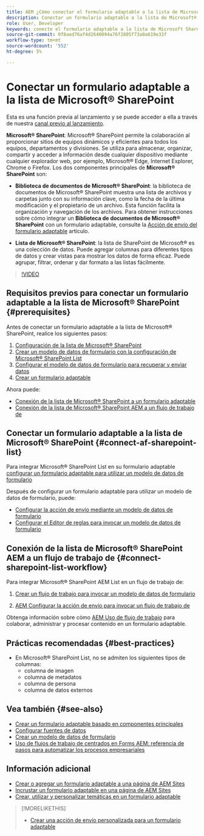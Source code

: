 ```yaml
---
title: AEM ¿Cómo conectar el formulario adaptable a la lista de Microsoft® SharePoint?
description: Conectar un formulario adaptable a la lista de Microsoft® SharePoint. Obtenga información sobre cómo configurar la lista de Microsoft® SharePoint y crear un modelo de datos de formulario con la configuración. Además, aprenderá a integrar el FDM con su formulario adaptable.
role: User, Developer
keywords: conecte el formulario adaptable a la lista de Microsoft SharePoint, conecte el formulario adaptable a la lista de Microsoft SharePoint, integre el formulario adaptable a la lista de Microsoft SharePoint, integre el formulario adaptable a la lista de AEM AEM, envíe datos de un formulario adaptable a la lista de Microsoft, envíe el flujo de trabajo a la lista de SharePoint y envíe el formulario adaptable a la lista de SharePoint AEM SharePoint.
source-git-commit: 0f8aed76af4d2640094a76f2805f73a0a619e33f
workflow-type: tm+mt
source-wordcount: '552'
ht-degree: 5%

---
```



# Conectar un formulario adaptable a la lista de Microsoft® SharePoint

<span class="preview"> Esta es una función previa al lanzamiento y se puede acceder a ella a través de nuestra [canal previo al lanzamiento](https://experienceleague.adobe.com/docs/experience-manager-cloud-service/content/release-notes/prerelease.html#new-features). </span>

**Microsoft® SharePoint**: Microsoft® SharePoint permite la colaboración al proporcionar sitios de equipos dinámicos y eficientes para todos los equipos, departamentos y divisiones. Se utiliza para almacenar, organizar, compartir y acceder a información desde cualquier dispositivo mediante cualquier explorador web, por ejemplo, Microsoft® Edge, Internet Explorer, Chrome o Firefox. Los dos componentes principales de **Microsoft® SharePoint** son:

* **Biblioteca de documentos de Microsoft® SharePoint**: la biblioteca de documentos de Microsoft® SharePoint muestra una lista de archivos y carpetas junto con su información clave, como la fecha de la última modificación y el propietario de un archivo. Esta función facilita la organización y navegación de los archivos.
Para obtener instrucciones sobre cómo integrar un **Biblioteca de documentos de Microsoft® SharePoint** con un formulario adaptable, consulte la [Acción de envío del formulario adaptable](/help/forms/configuring-submit-actions.md#submit-to-sharepoint) artículo.

* **Lista de Microsoft® SharePoint**: la lista de SharePoint de Microsoft® es una colección de datos. Puede agregar columnas para diferentes tipos de datos y crear vistas para mostrar los datos de forma eficaz. Puede agrupar, filtrar, ordenar y dar formato a las listas fácilmente.

>[!VIDEO](https://video.tv.adobe.com/v/3424820/connect-aem-adaptive-form-to-sharepointlist/?quality=12&learn=on)

## Requisitos previos para conectar un formulario adaptable a la lista de Microsoft® SharePoint {#prerequisites}

Antes de conectar un formulario adaptable a la lista de Microsoft® SharePoint, realice los siguientes pasos:

1. [Configuración de la lista de Microsoft® SharePoint](/help/forms/configure-data-sources.md#configure-microsoft-sharepoint-list)
1. [Crear un modelo de datos de formulario con la configuración de Microsoft® SharePoint List](/help/forms/create-form-data-models.md)
1. [Configurar el modelo de datos de formulario para recuperar y enviar datos](/help/forms/work-with-form-data-model.md#configure-services)
1. [Crear un formulario adaptable](/help/forms/creating-adaptive-form-core-components.md)

Ahora puede:

* [Conexión de la lista de Microsoft® SharePoint a un formulario adaptable](#connect-an-adaptive-form-to-microsoft-sharepoint-list-connect-af-sharepoint-list)
* [Conexión de la lista de Microsoft® SharePoint AEM a un flujo de trabajo de](#connect-sharepoint-list-workflow)

## Conectar un formulario adaptable a la lista de Microsoft® SharePoint {#connect-af-sharepoint-list}

Para integrar Microsoft® SharePoint List en su formulario adaptable [configurar un formulario adaptable para utilizar un modelo de datos de formulario](/help/forms/creating-adaptive-form-core-components.md#configure-a-schema-or-form-data-model-for-an-adaptive-formconfigure-schema-or-data-model-for-form)

Después de configurar un formulario adaptable para utilizar un modelo de datos de formulario, puede:

* [Configurar la acción de envío mediante un modelo de datos de formulario](/help/forms/configuring-submit-actions.md#submit-using-form-data-model)
* [Configurar el Editor de reglas para invocar un modelo de datos de formulario](/help/forms/rule-editor.md#invoke-form-data-model-service-invoke)

## Conexión de la lista de Microsoft® SharePoint AEM a un flujo de trabajo de {#connect-sharepoint-list-workflow}

Para integrar Microsoft® SharePoint AEM List en un flujo de trabajo de:

1. [Crear un flujo de trabajo para invocar un modelo de datos de formulario](https://experienceleague.adobe.com/docs/experience-manager-65/developing/extending-aem/extending-workflows/workflows-models.html?lang=es)

   <!--
    To create a new workflow with the editor, perform the following steps:
    1.  Go to your **AEM Forms Author** instance > **[!UICONTROL Tools]** > **[!UICONTROL Workflow]** > **[!UICONTROL Models]**.
    1.  Click **[!UICONTROL Create]** > **[!UICONTROL Create Model]**. The Add Workflow Model dialog appears. 
    1. Specify **[!UICONTROL Title]** and **[!UICONTROL Name (optional)]**.
    1. Click **[!UICONTROL Done]**. The new model is listed in the Workflow Models console.
    1. Select your new workflow, then use **[!UICONTROL Edit]** to open it for configuration.
    1. Add **[!UICONTROL Invoke Form Data Model Service]** step to your workflow.
    1. Confirm the changes with Sync (editor toolbar) to generate the runtime model.
    -->

1. [AEM Configurar la acción de envío para invocar un flujo de trabajo de](/help/forms/configuring-submit-actions.md#invoke-an-aem-workflow)


Obtenga información sobre cómo [AEM Uso de flujo de trabajo](https://experienceleague.adobe.com/docs/experience-manager-learn/foundation/workflow/use-workflow.html) para colaborar, administrar y procesar contenido en un formulario adaptable.

## Prácticas recomendadas {#best-practices}

<!-- * For storing data in a tabular format or implementing data permissions, it is advisable to use Microsoft® SharePoint List rather than Microsoft® SharePoint Document Library. -->
* En Microsoft® SharePoint List, no se admiten los siguientes tipos de columnas:
   * columna de imagen
   * columna de metadatos
   * columna de persona
   * columna de datos externos

## Vea también {#see-also}

* [Crear un formulario adaptable basado en componentes principales](/help/forms/creating-adaptive-form-core-components.md)
* [Configurar fuentes de datos](/help/forms/configuring-submit-actions.md)
* [Crear un modelo de datos de formulario](/help/forms/create-form-data-models.md)
* [Uso de flujos de trabajo de centrados en Forms AEM: referencia de pasos para automatizar los procesos empresariales](/help/forms/aem-forms-workflow-step-reference.md)

## Información adicional

* [Crear o agregar un formulario adaptable a una página de AEM Sites](/help/forms/create-or-add-an-adaptive-form-to-aem-sites-page.md)
* [Incrustar un formulario adaptable en una página de AEM Sites](/help/forms/embed-adaptive-form-aem-sites.md)
* [Crear, utilizar y personalizar temáticas en un formulario adaptable](/help/forms/using-themes-in-core-components.md)

>[!MORELIKETHIS]
>
>* [Crear una acción de envío personalizada para un formulario adaptable](/help/forms/custom-submit-action-form.md)





